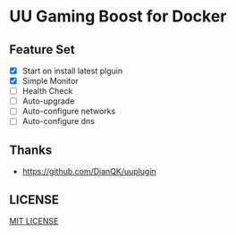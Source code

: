 # UU Gaming Boost for Docker

## Feature Set

- [x] Start on install latest plguin
- [x] Simple Monitor
- [ ] Health Check
- [ ] Auto-upgrade
- [ ] Auto-configure networks
- [ ] Auto-configure dns

## Thanks

- <https://github.com/DianQK/uuplugin>

## LICENSE

[MIT LICENSE](LICENSE)
